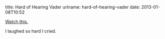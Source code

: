 title: Hard of Hearing Vader
urlname: hard-of-hearing-vader
date: 2013-01-08T10:52

[Watch this.][a]

[a]: https://www.youtube.com/watch?v=_3lScCvnkEQ

I laughed so hard I cried.
